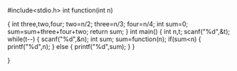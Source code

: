 #include<stdio.h>
int function(int n)

{
    int three,two,four;
    two=n/2;
    three=n/3;
    four=n/4;
    int sum=0;
    sum=sum+three+four+two;
    return sum;
}
int main()
{
    int n,t;
    scanf("%d",&t);
    while(t--)
    {
    scanf("%d",&n);
    int sum;
    sum=function(n);
    if(sum<n)
    {
        printf("%d",n);
    }
    else {
        printf("%d",sum);
    }
    }
    
}
